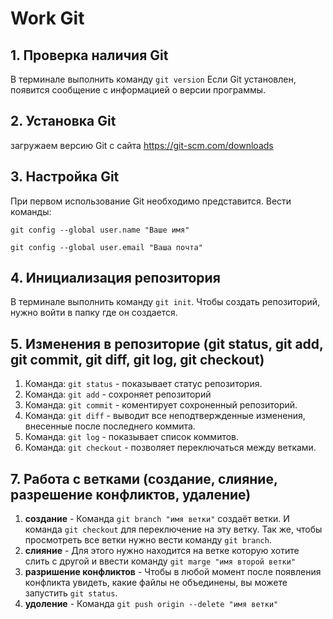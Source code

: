 #  Work Git

## 1. Проверка наличия Git

В терминале выполнить команду `git version`
Если Git установлен, появится сообщение с информацией о версии программы.

## 2. Установка Git
загружаем версию Git с сайта https://git-scm.com/downloads

## 3. Настройка Git 
При первом использование Git необходимо представится.
Вести команды:
```
git config --global user.name "Ваше имя"

git config --global user.email "Ваша почта"
```

## 4. Инициализация репозитория
В терминале выполнить команду `git init`.
Чтобы создать репозиторий, нужно войти в папку где он создается. 

## 5. Изменения в репозиторие (git status, git add, git commit, git diff, git log, git checkout)
 1. Команда: `git status` - показывает статус репозитория.
 2. Команда: `git add` - сохроняет репозиторий
 3. Команда: `git commit` - коментирует сохроненный репозиторий.
 4. Команда: `git diff` - выводит все неподтвержденные изменения, внесенные после последнего коммита.
 5. Команда: `git log` - показывает список коммитов.
 6. Команда: `git checkout` - позволяет переключаться между ветками.

 ## 7. Работа с ветками  (создание, слияние, разрешение конфликтов, удаление)

1. **создание** - Команда `git branch "имя ветки"` создаёт ветки. И команда `git checkout` для переключение на эту ветку. Так же, чтобы просмотреть все ветки нужно вести команду `git branch`.
2. **слияние** - Для этого нужно находится на ветке которую хотите слить с другой и ввести команду `git marge "имя второй ветки"`
3. **разришение конфликтов** - Чтобы в любой момент после появления конфликта увидеть, какие файлы не объединены, вы можете запустить `git status`.
4. **удоление** - Команда `git push origin --delete "имя ветки"`